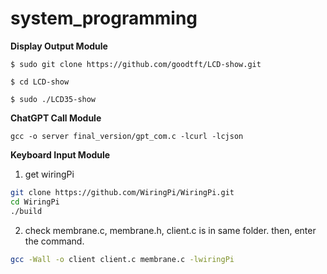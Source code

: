 # system_programming

**Display Output Module**

```shell
$ sudo git clone https://github.com/goodtft/LCD-show.git

$ cd LCD-show

$ sudo ./LCD35-show
```

**ChatGPT Call Module**
```shell
gcc -o server final_version/gpt_com.c -lcurl -lcjson
```

**Keyboard Input Module**

1. get wiringPi 
```bash
git clone https://github.com/WiringPi/WiringPi.git
cd WiringPi
./build
```

2. check membrane.c, membrane.h, client.c is in same folder. then, enter the command.
```bash
gcc -Wall -o client client.c membrane.c -lwiringPi
```